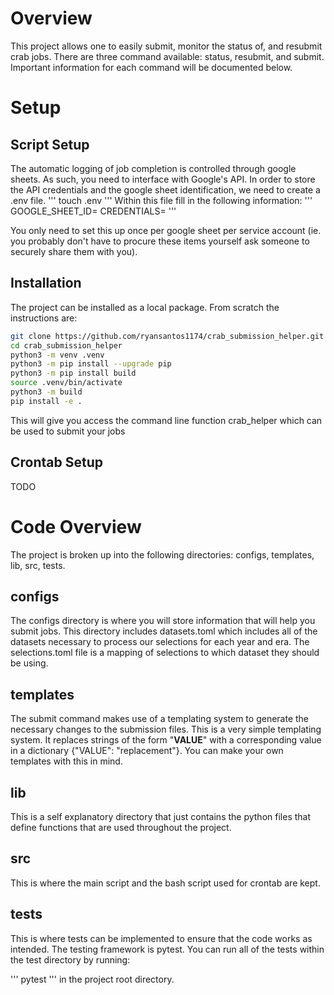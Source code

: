 # Overview
This project allows one to easily submit, monitor the status of, and resubmit crab jobs. There are three command available: status, resubmit, and submit. Important information for each command will be documented below. 
# Setup 
## Script Setup
The automatic logging of job completion is controlled through google sheets. As such, you need to interface with Google's API. In order to store the API credentials and the google sheet identification, we need to create a .env file. 
'''
touch .env
'''
Within this file fill in the following information: 
'''
GOOGLE_SHEET_ID=<GOOGLE SHEET ID>
CREDENTIALS=<SERVICE ACCOUNT CREDENTIALS JSON>
'''

You only need to set this up once per google sheet per service account (ie. you probably don't have to procure these items yourself ask someone to securely share them with you). 
## Installation
The project can be installed as a local package. From scratch the instructions are: 
```bash
git clone https://github.com/ryansantos1174/crab_submission_helper.git
cd crab_submission_helper
python3 -m venv .venv
python3 -m pip install --upgrade pip
python3 -m pip install build
source .venv/bin/activate
python3 -m build
pip install -e . 
```
This will give you access the command line function crab_helper which can be used to submit your jobs
## Crontab Setup
TODO 

# Code Overview
The project is broken up into the following directories: configs, templates, lib, src, tests.

## configs
The configs directory is where you will store information that will help you submit jobs. This directory includes datasets.toml which includes all of the datasets necessary to process our selections for each year and era. The selections.toml file is a mapping of selections to which dataset they should be using. 

## templates
The submit command makes use of a templating system to generate the necessary changes to the submission files. This is a very simple templating system. It replaces strings of the form "__VALUE__" with a corresponding value in a dictionary {"VALUE": "replacement"}. You can make your own templates with this in mind. 

## lib
This is a self explanatory directory that just contains the python files that define functions that are used throughout the project. 

## src
This is where the main script and the bash script used for crontab are kept. 

## tests
This is where tests can be implemented to ensure that the code works as intended. The testing framework is pytest. You can run all of the tests within the test directory by running: 

'''
pytest 
'''
in the project root directory. 
